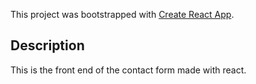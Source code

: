 This project was bootstrapped with [Create React App](https://github.com/facebook/create-react-app).

## Description

This is the front end of the contact form made with react.
